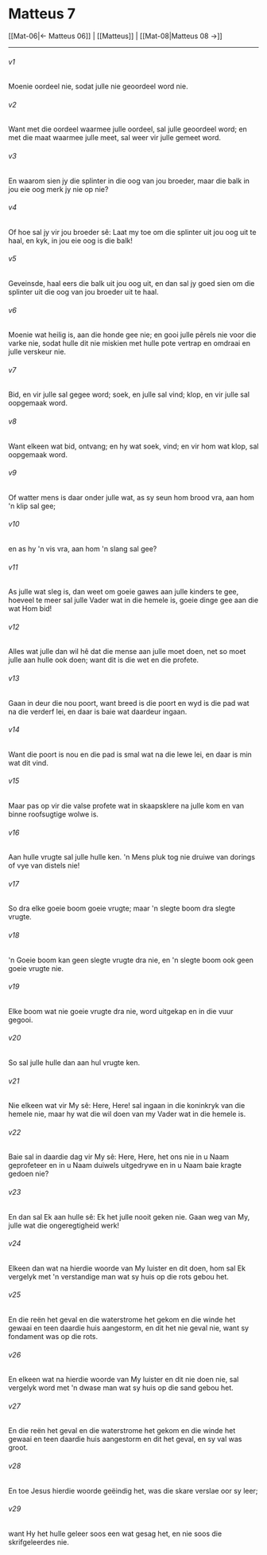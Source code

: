 # Matteus 7

[[Mat-06|← Matteus 06]] | [[Matteus]] | [[Mat-08|Matteus 08 →]]
***

###### v1
Moenie oordeel nie, sodat julle nie geoordeel word nie. 
###### v2
Want met die oordeel waarmee julle oordeel, sal julle geoordeel word; en met die maat waarmee julle meet, sal weer vir julle gemeet word. 
###### v3
En waarom sien jy die splinter in die oog van jou broeder, maar die balk in jou eie oog merk jy nie op nie? 
###### v4
Of hoe sal jy vir jou broeder sê: Laat my toe om die splinter uit jou oog uit te haal, en kyk, in jou eie oog is die balk! 
###### v5
Geveinsde, haal eers die balk uit jou oog uit, en dan sal jy goed sien om die splinter uit die oog van jou broeder uit te haal. 
###### v6
Moenie wat heilig is, aan die honde gee nie; en gooi julle pêrels nie voor die varke nie, sodat hulle dit nie miskien met hulle pote vertrap en omdraai en julle verskeur nie. 
###### v7
Bid, en vir julle sal gegee word; soek, en julle sal vind; klop, en vir julle sal oopgemaak word. 
###### v8
Want elkeen wat bid, ontvang; en hy wat soek, vind; en vir hom wat klop, sal oopgemaak word. 
###### v9
Of watter mens is daar onder julle wat, as sy seun hom brood vra, aan hom 'n klip sal gee; 
###### v10
en as hy 'n vis vra, aan hom 'n slang sal gee? 
###### v11
As julle wat sleg is, dan weet om goeie gawes aan julle kinders te gee, hoeveel te meer sal julle Vader wat in die hemele is, goeie dinge gee aan die wat Hom bid! 
###### v12
Alles wat julle dan wil hê dat die mense aan julle moet doen, net so moet julle aan hulle ook doen; want dit is die wet en die profete. 
###### v13
Gaan in deur die nou poort, want breed is die poort en wyd is die pad wat na die verderf lei, en daar is baie wat daardeur ingaan. 
###### v14
Want die poort is nou en die pad is smal wat na die lewe lei, en daar is min wat dit vind. 
###### v15
Maar pas op vir die valse profete wat in skaapsklere na julle kom en van binne roofsugtige wolwe is. 
###### v16
Aan hulle vrugte sal julle hulle ken. 'n Mens pluk tog nie druiwe van dorings of vye van distels nie! 
###### v17
So dra elke goeie boom goeie vrugte; maar 'n slegte boom dra slegte vrugte. 
###### v18
'n Goeie boom kan geen slegte vrugte dra nie, en 'n slegte boom ook geen goeie vrugte nie. 
###### v19
Elke boom wat nie goeie vrugte dra nie, word uitgekap en in die vuur gegooi. 
###### v20
So sal julle hulle dan aan hul vrugte ken. 
###### v21
Nie elkeen wat vir My sê: Here, Here! sal ingaan in die koninkryk van die hemele nie, maar hy wat die wil doen van my Vader wat in die hemele is. 
###### v22
Baie sal in daardie dag vir My sê: Here, Here, het ons nie in u Naam geprofeteer en in u Naam duiwels uitgedrywe en in u Naam baie kragte gedoen nie? 
###### v23
En dan sal Ek aan hulle sê: Ek het julle nooit geken nie. Gaan weg van My, julle wat die ongeregtigheid werk! 
###### v24
Elkeen dan wat na hierdie woorde van My luister en dit doen, hom sal Ek vergelyk met 'n verstandige man wat sy huis op die rots gebou het. 
###### v25
En die reën het geval en die waterstrome het gekom en die winde het gewaai en teen daardie huis aangestorm, en dit het nie geval nie, want sy fondament was op die rots. 
###### v26
En elkeen wat na hierdie woorde van My luister en dit nie doen nie, sal vergelyk word met 'n dwase man wat sy huis op die sand gebou het. 
###### v27
En die reën het geval en die waterstrome het gekom en die winde het gewaai en teen daardie huis aangestorm en dit het geval, en sy val was groot. 
###### v28
En toe Jesus hierdie woorde geëindig het, was die skare verslae oor sy leer; 
###### v29
want Hy het hulle geleer soos een wat gesag het, en nie soos die skrifgeleerdes nie. 
